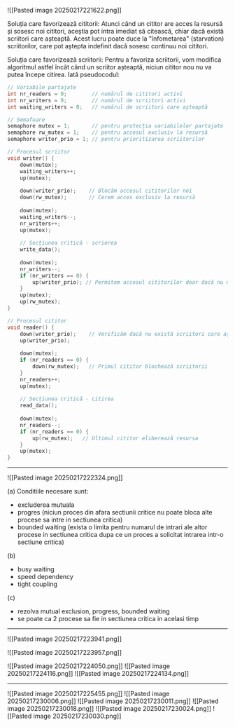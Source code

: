 
![[Pasted image 20250217221622.png]]

Soluția care favorizează cititorii: 
Atunci când un cititor are acces la resursă și sosesc noi cititori, aceștia pot intra imediat să citească, chiar dacă există scriitori care așteaptă. Acest lucru poate duce la "înfometarea" (starvation) scriitorilor, care pot aștepta indefinit dacă sosesc continuu noi cititori.

Soluția care favorizează scriitorii: 
Pentru a favoriza scriitorii, vom modifica algoritmul astfel încât când un scriitor așteaptă, niciun cititor nou nu va putea începe citirea. Iată pseudocodul:

```C
// Variabile partajate
int nr_readers = 0;        // numărul de cititori activi
int nr_writers = 0;        // numărul de scriitori activi
int waiting_writers = 0;   // numărul de scriitori care așteaptă

// Semafoare
semaphore mutex = 1;       // pentru protecția variabilelor partajate
semaphore rw_mutex = 1;    // pentru accesul exclusiv la resursă
semaphore writer_prio = 1; // pentru prioritizarea scriitorilor

// Procesul scriitor
void writer() {
    down(mutex);
    waiting_writers++;
    up(mutex);
    
    down(writer_prio);    // Blocăm accesul cititorilor noi
    down(rw_mutex);       // Cerem acces exclusiv la resursă
    
    down(mutex);
    waiting_writers--;
    nr_writers++;
    up(mutex);
    
    // Secțiunea critică - scrierea
    write_data();
    
    down(mutex);
    nr_writers--;
    if (nr_writers == 0) {
        up(writer_prio); // Permitem accesul cititorilor doar dacă nu mai sunt scriitori
    }
    up(mutex);
    up(rw_mutex);
}

// Procesul cititor
void reader() {
    down(writer_prio);    // Verificăm dacă nu există scriitori care așteaptă
    up(writer_prio);
    
    down(mutex);
    if (nr_readers == 0) {
        down(rw_mutex);   // Primul cititor blochează scriitorii
    }
    nr_readers++;
    up(mutex);
    
    // Secțiunea critică - citirea
    read_data();
    
    down(mutex);
    nr_readers--;
    if (nr_readers == 0) {
        up(rw_mutex);   // Ultimul cititor eliberează resursa
    }
    up(mutex);
}
```

---

![[Pasted image 20250217222324.png]]

(a)
Conditiile necesare sunt:
- excluderea mutuala
- progres (niciun proces din afara sectiunii critice nu poate bloca alte procese sa intre in sectiunea critica)
- bounded waiting (exista o limita pentru numarul de intrari ale altor procese in sectiunea critica dupa ce un proces a solicitat intrarea intr-o sectiune critica)

(b)
- busy waiting
- speed dependency
- tight coupling

(c)
- rezolva mutual exclusion, progress, bounded waiting
- se poate ca 2 procese sa fie in sectiunea critica in acelasi timp

---

![[Pasted image 20250217223941.png]]

![[Pasted image 20250217223957.png]]


![[Pasted image 20250217224050.png]]
![[Pasted image 20250217224116.png]]
![[Pasted image 20250217224134.png]]


---

![[Pasted image 20250217225455.png]]
![[Pasted image 20250217230006.png]]
![[Pasted image 20250217230011.png]]
![[Pasted image 20250217230018.png]]
![[Pasted image 20250217230024.png]]
![[Pasted image 20250217230030.png]]